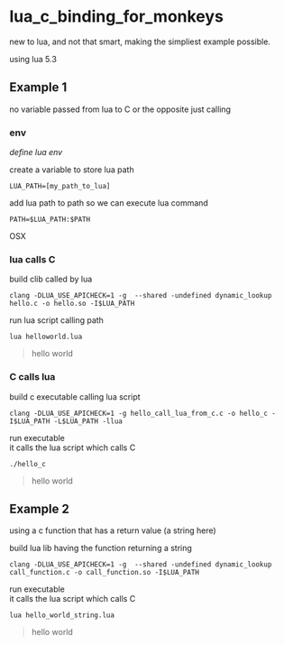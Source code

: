 # lua_c_binding_for_monkeys
new to lua, and not that smart, making the simpliest example possible.

using lua 5.3

## Example 1
no variable passed from lua to C or the opposite just calling

### env
*define lua env*

create a variable to store lua path
```
LUA_PATH=[my_path_to_lua]
```

add lua path to path so we can execute lua command
```
PATH=$LUA_PATH:$PATH
```


OSX
### lua calls C
build clib called by lua
```
clang -DLUA_USE_APICHECK=1 -g  --shared -undefined dynamic_lookup hello.c -o hello.so -I$LUA_PATH
```
run lua script calling path
```
lua helloworld.lua
```
>hello world

### C calls lua
build c executable calling lua script
```
clang -DLUA_USE_APICHECK=1 -g hello_call_lua_from_c.c -o hello_c -I$LUA_PATH -L$LUA_PATH -llua
```
run executable  
it calls the lua script which calls C
```
./hello_c
```
>hello world

## Example 2
using a c function that has a return value (a string here)

build lua lib having the function returning a string
```
clang -DLUA_USE_APICHECK=1 -g  --shared -undefined dynamic_lookup call_function.c -o call_function.so -I$LUA_PATH
```
run executable  
it calls the lua script which calls C
```
lua hello_world_string.lua
```
>hello world
